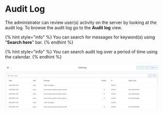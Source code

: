 # Audit Log

The administrator can review user\(s\) activity on the server by looking at the audit log.  To browse the audit log go to the **Audit log** view.  

{% hint style="info" %}
You can search for messages for keyword\(s\) using "**Search here**" bar.
{% endhint %}

{% hint style="info" %}
You can search audit log over a period of time using the calendar.
{% endhint %}

![](../.gitbook/assets/kodo-cloud-administration-audit01.png)



